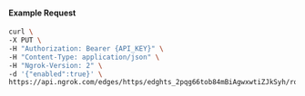 <!-- Code generated for API Clients. DO NOT EDIT. -->

#### Example Request

```bash
curl \
-X PUT \
-H "Authorization: Bearer {API_KEY}" \
-H "Content-Type: application/json" \
-H "Ngrok-Version: 2" \
-d '{"enabled":true}' \
https://api.ngrok.com/edges/https/edghts_2pqg66tob84mBiAgwxwtiZJkSyh/routes/edghtsrt_2pqg69O9OJjVG6V2qjPY9aeaEBT/compression
```

